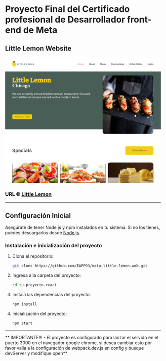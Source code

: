 # Proyecto Final del Certificado profesional de Desarrollador front-end de Meta

## Little Lemon Website
![Little Lemon website](./src//assets/img/little-lemon-website.PNG)

### URL 🌐 [Little Lemon ](https://eapp-little-lemon.netlify.app)

-----

## Configuración Inicial

Asegúrate de tener Node.js y npm instalados en tu sistema. Si no los tienes, puedes descargarlos desde [Node.js](https://nodejs.org/).


### Instalación e inicialización del proyecto

1. Clona el repositorio:

   ``` bash
   git clone https://github.com/EAPP93/meta-little-lemon-web.git
   ```

1. Ingresa a la carpeta del proyecto:

   ``` bash
   cd tu-proyecto-react
   ```

1. Instala las dependencias del proyecto:

   ``` bash
   npm install
   ```

1. Inicialización del proyecto:

   ``` bash
   npm start
   ```

----
** IMPORTANTE!!! - El proyecto es configurado para lanzar el servido en el puerto 3000 en el navegador google chrome, si desea cambiar esto por favor valla a la configuración de webpack.dev.js en config y busque devServer y modifique open**